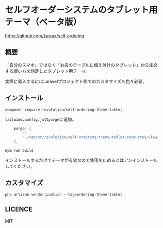 # セルフオーダーシステムのタブレット用テーマ（ベータ版）

https://github.com/kawax/self-ordering

## 概要
「自分のスマホ」ではなく「お店のテーブルに備え付けのタブレット」から注文する使い方を想定したタブレット用テーマ。

実際に導入するにはLaravelプロジェクト側でのカスタマイズも色々必要。

## インストール
```
composer require revolution/self-ordering-theme-tablet
```

`tailwind.config.js`の`purge`に追加。
```js
    purge: [
        //
        './vendor/revolution/self-ordering-theme-tablet/resources/views/**/*.blade.php',
    ],
```

```
npm run build
```

インストールするだけでテーマが有効なので使用を止めるにはアンインストールしてください。

## カスタマイズ
```
php artisan vendor:publish --tag=ordering-theme-tablet
```

## LICENCE
MIT
